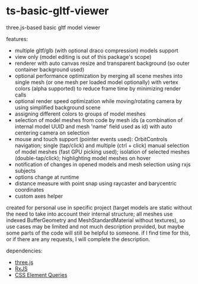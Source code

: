 # ts-basic-gltf-viewer
three.js-based basic gltf model viewer

features:
- multiple gltf/glb (with optional draco compression) models support
- view only (model editing is out of this package's scope)
- renderer with auto canvas resize and transparent background (so outer container background used)
- optional performance optimization by merging all scene meshes into single mesh (or one mesh per loaded model optionally) with vertex colors (alpha supported) to reduce frame time by minimizing render calls
- optional render speed optimization while moving/rotating camera by using simplified background scene
- assigning different colors to groups of model meshes
- selection of model meshes from code by mesh ids (a combination of internal model UUID and mesh 'name' field used as id) with auto centering camera on selection
- mouse and touch support (pointer events used): OrbitControls navigation; single (tap/click) and multiple (ctrl + click) manual selection of model meshes (fast GPU picking used); isolation of selected meshes (double-tap/click); highlighting model meshes on hover
- notification of changes in opened models and mesh selection using rxjs subjects
- options change at runtime
- distance measure with point snap using raycaster and barycentric coordinates
- custom axes helper

created for personal use in specific project (target models are static without the need to take into account their internal structure; all meshes use indexed BufferGeometry and MeshStandardMaterial without textures), so use cases may be limited and not much description provided, but maybe some parts of the code will still be helpful to someone. 
if I find time for this, or if there are any requests, I will complete the description.

dependencies:
- <a href="https://github.com/mrdoob/three.js">three.js<a>
- <a href="https://github.com/ReactiveX/rxjs">RxJS<a>
- <a href="https://github.com/marcj/css-element-queries">CSS Element Queries<a>